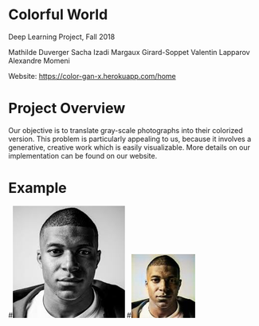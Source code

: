 # Colorful World

Deep Learning Project, Fall 2018

Mathilde Duverger 
Sacha Izadi 
Margaux Girard-Soppet
Valentin Lapparov
Alexandre Momeni

Website: https://color-gan-x.herokuapp.com/home

# Project Overview

Our objective is to translate gray-scale photographs into their colorized version. This problem is particularly appealing to us, because it involves a generative, creative work which is easily visualizable. More details on our implementation can be found on our website. 

# Example

#![Mbappe_TIME](prediction_data/Mbappe_TIME.jpg)
#![16](predicted_data/16.jpg)

